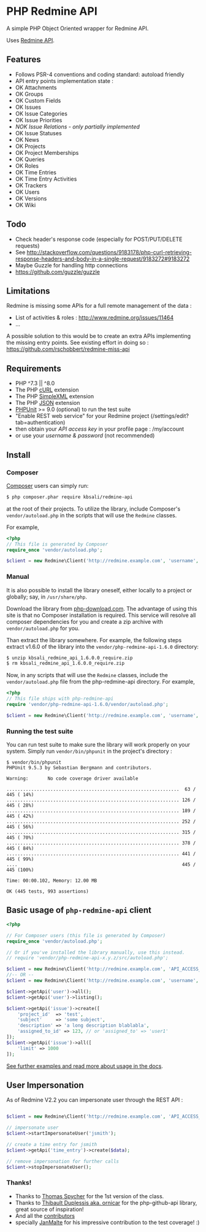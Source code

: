 # PHP Redmine API

A simple PHP Object Oriented wrapper for Redmine API.

Uses [Redmine API](http://www.redmine.org/projects/redmine/wiki/Rest_api/).

## Features

* Follows PSR-4 conventions and coding standard: autoload friendly
* API entry points implementation state :
* OK Attachments
* OK Groups
* OK Custom Fields
* OK Issues
* OK Issue Categories
* OK Issue Priorities
* *NOK Issue Relations - only partially implemented*
* OK Issue Statuses
* OK News
* OK Projects
* OK Project Memberships
* OK Queries
* OK Roles
* OK Time Entries
* OK Time Entry Activities
* OK Trackers
* OK Users
* OK Versions
* OK Wiki

## Todo

* Check header's response code (especially for POST/PUT/DELETE requests)
* See http://stackoverflow.com/questions/9183178/php-curl-retrieving-response-headers-and-body-in-a-single-request/9183272#9183272
* Maybe Guzzle for handling http connections
* https://github.com/guzzle/guzzle

## Limitations

Redmine is missing some APIs for a full remote management of the data :
* List of activities & roles : http://www.redmine.org/issues/11464
* ...

A possible solution to this would be to create an extra APIs implementing the missing entry points. See existing effort in doing so : https://github.com/rschobbert/redmine-miss-api

## Requirements

* PHP ^7.3 || ^8.0
* The PHP [cURL](http://php.net/manual/en/book.curl.php) extension
* The PHP [SimpleXML](http://php.net/manual/en/book.simplexml.php) extension
* The PHP [JSON](http://php.net/manual/en/book.json.php) extension
* [PHPUnit](https://phpunit.de/) >= 9.0 (optional) to run the test suite
* "Enable REST web service" for your Redmine project (/settings/edit?tab=authentication)
* then obtain your *API access key* in your profile page : /my/account
* or use your *username & password* (not recommended)

## Install

### Composer

[Composer](http://getcomposer.org/download/) users can simply run:

```bash
$ php composer.phar require kbsali/redmine-api
```

at the root of their projects. To utilize the library, include
Composer's `vendor/autoload.php` in the scripts that will use the
`Redmine` classes.

For example,

```php
<?php
// This file is generated by Composer
require_once 'vendor/autoload.php';

$client = new Redmine\Client('http://redmine.example.com', 'username', 'password');
```

### Manual

It is also possible to install the library oneself, either locally to
a project or globally; say, in `/usr/share/php`.

Download the library from [php-download.com](https://php-download.com/package/kbsali/redmine-api). The advantage of using this site is that no Composer installation is required. This service will resolve all composer dependencies for you and create a zip archive with `vendor/autoload.php` for you.

Than extract the library somewhere. For example, the following steps extract v1.6.0 of the library into the `vendor/php-redmine-api-1.6.0` directory:

```bash
$ unzip kbsali_redmine_api_1.6.0.0_require.zip
$ rm kbsali_redmine_api_1.6.0.0_require.zip
```

Now, in any scripts that will use the `Redmine` classes, include the `vendor/autoload.php` file from the php-redmine-api directory. For
example,

```php
<?php
// This file ships with php-redmine-api
require 'vendor/php-redmine-api-1.6.0/vendor/autoload.php';

$client = new Redmine\Client('http://redmine.example.com', 'username', 'password');
```

### Running the test suite

You can run test suite to make sure the library will work properly on your system. Simply run `vendor/bin/phpunit` in the project's directory :

```
$ vendor/bin/phpunit
PHPUnit 9.5.3 by Sebastian Bergmann and contributors.

Warning:       No code coverage driver available

...............................................................  63 / 445 ( 14%)
............................................................... 126 / 445 ( 28%)
............................................................... 189 / 445 ( 42%)
............................................................... 252 / 445 ( 56%)
............................................................... 315 / 445 ( 70%)
............................................................... 378 / 445 ( 84%)
............................................................... 441 / 445 ( 99%)
....                                                            445 / 445 (100%)

Time: 00:00.102, Memory: 12.00 MB

OK (445 tests, 993 assertions)
```

## Basic usage of `php-redmine-api` client

```php
<?php

// For Composer users (this file is generated by Composer)
require_once 'vendor/autoload.php';

// Or if you've installed the library manually, use this instead.
// require 'vendor/php-redmine-api-x.y.z/src/autoload.php';

$client = new Redmine\Client('http://redmine.example.com', 'API_ACCESS_KEY');
//-- OR --
$client = new Redmine\Client('http://redmine.example.com', 'username', 'password');

$client->getApi('user')->all();
$client->getApi('user')->listing();

$client->getApi('issue')->create([
    'project_id'  => 'test',
    'subject'     => 'some subject',
    'description' => 'a long description blablabla',
    'assigned_to_id' => 123, // or 'assigned_to' => 'user1'
]);
$client->getApi('issue')->all([
    'limit' => 1000
]);
```

[See further examples and read more about usage in the docs](docs/usage.md).

## User Impersonation

As of Redmine V2.2 you can impersonate user through the REST API :

```php

$client = new Redmine\Client('http://redmine.example.com', 'API_ACCESS_KEY');

// impersonate user
$client->startImpersonateUser('jsmith');

// create a time entry for jsmith
$client->getApi('time_entry')->create($data);

// remove impersonation for further calls
$client->stopImpersonateUser();
```


### Thanks!

* Thanks to [Thomas Spycher](https://github.com/tspycher/) for the 1st version of the class.
* Thanks to [Thibault Duplessis aka. ornicar](https://github.com/ornicar) for the php-github-api library, great source of inspiration!
* And all the [contributors](https://github.com/kbsali/php-redmine-api/graphs/contributors)
* specially [JanMalte](https://github.com/JanMalte) for his impressive contribution to the test coverage! :)
